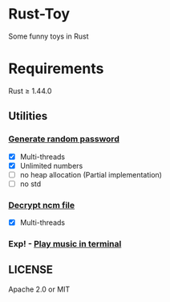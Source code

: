 # Rust-Toy

Some funny toys in Rust

# Requirements

Rust ≥ 1.44.0

## Utilities

### [Generate random password](https://github.com/TENX-S/Rust-demo/tree/master/grp)
- [x] Multi-threads
- [x] Unlimited numbers
- [ ] no heap allocation (Partial implementation)
- [ ] no std

### [Decrypt ncm file](https://github.com/TENX-S/Rust-demo/tree/master/decrypt_ncm)
- [x] Multi-threads

### Exp! - [Play music in terminal](https://github.com/TENX-S/Rust-demo/tree/master/rusic)


## LICENSE

Apache 2.0 or MIT

